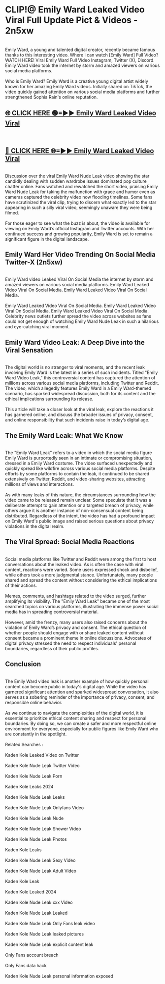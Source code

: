 # CLIP!@ Emily Ward Leaked Video Viral Full Update Pict & Videos - 2n5xw
<br>
Emily Ward, a young and talented digital creator, recently became famous thanks to this interesting video. Where i can watch [Emily Ward] Full Video? WATCH HERE! Viral Emily Ward Full Video Instagram, Twitter (X), Discord. Emily Ward video took the internet by storm and amazed viewers on various social media platforms.
<br><br>
Who is Emily Ward? Emily Ward is a creative young digital artist widely known for her amazing Emily Ward videos. Initially shared on TikTok, the video quickly gained attention on various social media platforms and further strengthened Sophia Rain's online reputation.
<br>
<h2><a href="https://bestclip.site?title=Emily_Ward">🌐 CLICK HERE 🟢=►► Emily Ward Leaked Video Viral</a></h2>
<br>
<h2><a href="https://bestclip.site?title=Emily_Ward">🔴 CLICK HERE 🌐=►► Emily Ward Leaked Video Viral</a></h2>
<br>
Discussion over the viral Emily Ward Nude Leak video showing the star candidly dealing with sudden wardrobe issues dominated pop culture chatter online. Fans watched and rewatched the short video, praising Emily Ward Nude Leak for taking the malfunction with grace and humor even as cameras captured the celebrity video now flooding timelines. Some fans have scrutinized the viral clip, trying to discern what exactly led to the star appearing in such a silly viral video, seemingly unaware they were being filmed.
<br><br>
For those eager to see what the buzz is about, the video is available for viewing on Emily Ward’s official Instagram and Twitter accounts. With her continued success and growing popularity, Emily Ward is set to remain a significant figure in the digital landscape.
<br>
<h2>Emily Ward Her Video Trending On Social Media Twitter-X (2n5xw)</h2>
<br>
Emily Ward video Leaked Viral On Social Media the internet by storm and amazed viewers on various social media platforms. Emily Ward Leaked Video Viral On Social Media. Emily Ward Leaked Video Viral On Social Media.
<br><br>
Emily Ward Leaked Video Viral On Social Media. Emily Ward Leaked Video Viral On Social Media. Emily Ward Leaked Video Viral On Social Media. Celebrity news outlets further spread the video across websites as fans could not get enough of watching Emily Ward Nude Leak in such a hilarious and eye-catching viral moment.
<br>
<h2>Emily Ward Video Leak: A Deep Dive into the Viral Sensation</h2>
<br>
The digital world is no stranger to viral moments, and the recent leak involving Emily Ward is the latest in a series of such incidents. Titled "Emily Ward Video Leak," this controversial content has captured the attention of millions across various social media platforms, including Twitter and Reddit. The video, which allegedly features Emily Ward in a Emily Ward-themed scenario, has sparked widespread discussion, both for its content and the ethical implications surrounding its release.
<br><br>
This article will take a closer look at the viral leak, explore the reactions it has garnered online, and discuss the broader issues of privacy, consent, and online responsibility that such incidents raise in today’s digital age.
<br>
<h2>The Emily Ward Leak: What We Know</h2>
<br>
The "Emily Ward Leak" refers to a video in which the social media figure Emily Ward is purportedly seen in an intimate or compromising situation, dressed in a Emily Ward costume. The video surfaced unexpectedly and quickly spread like wildfire across various social media platforms. Despite efforts by some platforms to contain the leak, it continued to be shared extensively on Twitter, Reddit, and video-sharing websites, attracting millions of views and interactions.
<br><br>
As with many leaks of this nature, the circumstances surrounding how the video came to be released remain unclear. Some speculate that it was a deliberate attempt to gain attention or a targeted breach of privacy, while others argue it is another instance of non-consensual content being distributed. Regardless of the intent, the video has had a profound impact on Emily Ward's public image and raised serious questions about privacy violations in the digital realm.
<br>
<h2>The Viral Spread: Social Media Reactions</h2>
<br>
Social media platforms like Twitter and Reddit were among the first to host conversations about the leaked video. As is often the case with viral content, reactions were varied. Some users expressed shock and disbelief, while others took a more judgmental stance. Unfortunately, many people shared and spread the content without considering the ethical implications of their actions.
<br><br>
Memes, comments, and hashtags related to the video surged, further amplifying its visibility. The "Emily Ward Leak" became one of the most searched topics on various platforms, illustrating the immense power social media has in spreading controversial material.
<br><br>
However, amid the frenzy, many users also raised concerns about the violation of Emily Ward’s privacy and consent. The ethical question of whether people should engage with or share leaked content without consent became a prominent theme in online discussions. Advocates of digital privacy stressed the need to respect individuals' personal boundaries, regardless of their public profiles.
<br>
<h2>Conclusion</h2>
<br>
The Emily Ward video leak is another example of how quickly personal content can become public in today's digital age. While the video has garnered significant attention and sparked widespread conversation, it also serves as a sobering reminder of the importance of privacy, consent, and responsible online behavior.
<br><br>
As we continue to navigate the complexities of the digital world, it is essential to prioritize ethical content sharing and respect for personal boundaries. By doing so, we can create a safer and more respectful online environment for everyone, especially for public figures like Emily Ward who are constantly in the spotlight.
<br><br>
Related Searches :
<br><br>
Kaden Kole Leaked Video on Twitter
<br><br>
Kaden Kole Nude Leak Twitter Video
<br><br>
Kaden Kole Nude Leak Porn
<br><br>
Kaden Kole Leaks 2024
<br><br>
Kaden Kole Nude Leak Leaks
<br><br>
Kaden Kole Nude Leak Onlyfans Video
<br><br>
Kaden Kole Nude Leak Nude
<br><br>
Kaden Kole Nude Leak Shower Video
<br><br>
Kaden Kole Nude Leak Photos
<br><br>
Kaden Kole Leaks
<br><br>
Kaden Kole Nude Leak Sexy Video
<br><br>
Kaden Kole Nude Leak Adult Video
<br><br>
Kaden Kole Leak
<br><br>
Kaden Kole Leaked 2024
<br><br>
Kaden Kole Nude Leak xxx Video
<br><br>
Kaden Kole Nude Leak Leaked
<br><br>
Kaden Kole Nude Leak Only Fans leak video
<br><br>
Kaden Kole Nude Leak leaked pictures
<br><br>
Kaden Kole Nude Leak explicit content leak
<br><br>
Only Fans account breach
<br><br>
Only Fans data hack
<br><br>
Kaden Kole Nude Leak personal information exposed